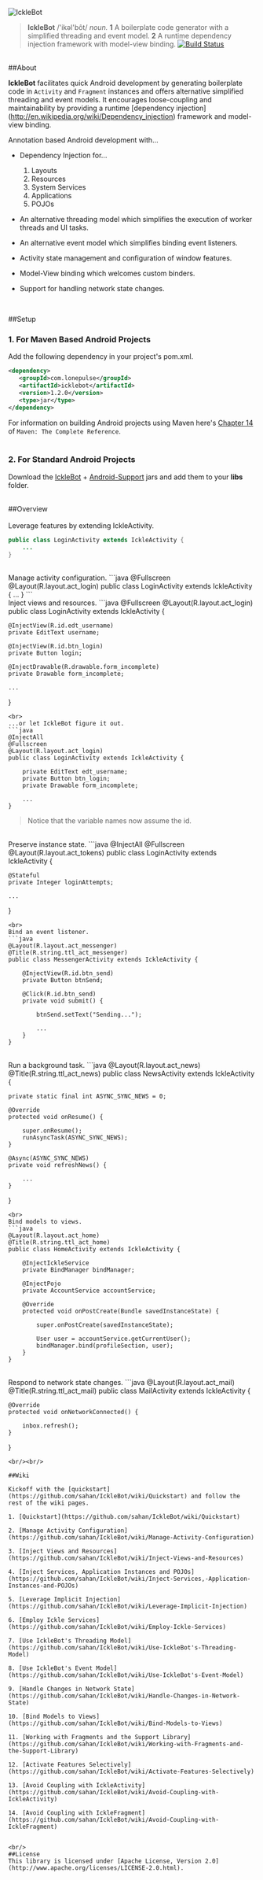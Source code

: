 ![IckleBot](https://raw.github.com/sahan/IckleBot/master/logo.png)

> **IckleBot** /'ikəl'bôt/ <em>noun.</em> **1** A boilerplate code generator with a 
simplified threading and event model. **2** A runtime dependency injection framework with model-view binding. 
[![Build Status](https://travis-ci.org/sahan/IckleBot.png?branch=master)](https://travis-ci.org/sahan/IckleBot)

<br/>
##About

**IckleBot** facilitates quick Android development by generating boilerplate code in 
`Activity` and `Fragment` instances and offers alternative simplified threading and event models. 
It encourages loose-coupling and maintainability by providing a runtime [dependency injection]
(http://en.wikipedia.org/wiki/Dependency_injection) framework and model-view binding.   
   
Annotation based Android development with...
   
* Dependency Injection for...
   
	1. Layouts
	2. Resources
	3. System Services
	4. Applications
	5. POJOs   
	
* An alternative threading model which simplifies the execution of worker threads and UI tasks.   

* An alternative event model which simplifies binding event listeners.   

* Activity state management and configuration of window features.   

* Model-View binding which welcomes custom binders. 
   
* Support for handling network state changes.   
<br/>

##Setup

### 1. For Maven Based Android Projects

Add the following dependency in your project's pom.xml.

```xml
<dependency>
   <groupId>com.lonepulse</groupId>
   <artifactId>icklebot</artifactId>
   <version>1.2.0</version>
   <type>jar</type>
</dependency>
```

For information on building Android projects using Maven here's [Chapter 14](http://www.sonatype.com/books/mvnref-book/reference/android-dev.html) of `Maven: The Complete Reference`.   
<br/>   

### 2. For Standard Android Projects

Download the [IckleBot](http://repo1.maven.org/maven2/com/lonepulse/icklebot/1.2.0/icklebot-1.2.0.jar) + [Android-Support](http://repo1.maven.org/maven2/com/google/android/support-v4/r7/support-v4-r7.jar) 
jars and add them to your **libs** folder.
<br/><br/>

##Overview   
<br>
Leverage features by extending IckleActivity.   
```java
public class LoginActivity extends IckleActivity {	
    ...
}
```
<br>
Manage activity configuration.   
```java
@Fullscreen
@Layout(R.layout.act_login)
public class LoginActivity extends IckleActivity {
    ...
}
```
<br>
Inject views and resources.   
```java
@Fullscreen
@Layout(R.layout.act_login)
public class LoginActivity extends IckleActivity {

    @InjectView(R.id.edt_username)
    private EditText username;

    @InjectView(R.id.btn_login)
    private Button login;
	
    @InjectDrawable(R.drawable.form_incomplete)
    private Drawable form_incomplete;
	
    ...
}
```
<br>
...or let IckleBot figure it out.   
```java
@InjectAll
@Fullscreen
@Layout(R.layout.act_login)
public class LoginActivity extends IckleActivity {

    private EditText edt_username;
    private Button btn_login;
    private Drawable form_incomplete;
	
    ...
}
```
> Notice that the variable names now assume the id.

<br>
Preserve instance state.   
```java
@InjectAll
@Fullscreen
@Layout(R.layout.act_tokens)
public class LoginActivity extends IckleActivity {

    @Stateful 
    private Integer loginAttempts;
    
    ...
}
```
<br>
Bind an event listener.   
```java
@Layout(R.layout.act_messenger)
@Title(R.string.ttl_act_messenger)
public class MessengerActivity extends IckleActivity {

    @InjectView(R.id.btn_send)
    private Button btnSend;

    @Click(R.id.btn_send)
    private void submit() {

        btnSend.setText("Sending...");
        
        ...
    }
}
```
<br>
Run a background task.   
```java
@Layout(R.layout.act_news)
@Title(R.string.ttl_act_news)
public class NewsActivity extends IckleActivity {

    private static final int ASYNC_SYNC_NEWS = 0;

    @Override
    protected void onResume() {

        super.onResume();
        runAsyncTask(ASYNC_SYNC_NEWS);
    }

    @Async(ASYNC_SYNC_NEWS)
    private void refreshNews() { 
        
        ...
    }
}
```
<br>
Bind models to views.   
```java
@Layout(R.layout.act_home)
@Title(R.string.ttl_act_home)
public class HomeActivity extends IckleActivity {

    @InjectIckleService
    private BindManager bindManager;
	
    @InjectPojo
    private AccountService accountService;

    @Override
    protected void onPostCreate(Bundle savedInstanceState) {
	
        super.onPostCreate(savedInstanceState);
        	
        User user = accountService.getCurrentUser();
        bindManager.bind(profileSection, user);
    }
}
```
<br>
Respond to network state changes.   
```java
@Layout(R.layout.act_mail)
@Title(R.string.ttl_act_mail)
public class MailActivity extends IckleActivity {

    @Override
    protected void onNetworkConnected() {

        inbox.refresh();
    }
}
```
<br/><br/>

##Wiki

Kickoff with the [quickstart](https://github.com/sahan/IckleBot/wiki/Quickstart) and follow the rest of the wiki pages.

1. [Quickstart](https://github.com/sahan/IckleBot/wiki/Quickstart)

2. [Manage Activity Configuration](https://github.com/sahan/IckleBot/wiki/Manage-Activity-Configuration)

3. [Inject Views and Resources](https://github.com/sahan/IckleBot/wiki/Inject-Views-and-Resources)

4. [Inject Services, Application Instances and POJOs](https://github.com/sahan/IckleBot/wiki/Inject-Services,-Application-Instances-and-POJOs)

5. [Leverage Implicit Injection](https://github.com/sahan/IckleBot/wiki/Leverage-Implicit-Injection)

6. [Employ Ickle Services](https://github.com/sahan/IckleBot/wiki/Employ-Ickle-Services)

7. [Use IckleBot's Threading Model](https://github.com/sahan/IckleBot/wiki/Use-IckleBot's-Threading-Model)
  
8. [Use IckleBot's Event Model](https://github.com/sahan/IckleBot/wiki/Use-IckleBot's-Event-Model)

9. [Handle Changes in Network State](https://github.com/sahan/IckleBot/wiki/Handle-Changes-in-Network-State)

10. [Bind Models to Views](https://github.com/sahan/IckleBot/wiki/Bind-Models-to-Views)

11. [Working with Fragments and the Support Library](https://github.com/sahan/IckleBot/wiki/Working-with-Fragments-and-the-Support-Library)

12. [Activate Features Selectively](https://github.com/sahan/IckleBot/wiki/Activate-Features-Selectively)
  
13. [Avoid Coupling with IckleActivity](https://github.com/sahan/IckleBot/wiki/Avoid-Coupling-with-IckleActivity)

14. [Avoid Coupling with IckleFragment](https://github.com/sahan/IckleBot/wiki/Avoid-Coupling-with-IckleFragment)   
   

<br/>
##License
This library is licensed under [Apache License, Version 2.0](http://www.apache.org/licenses/LICENSE-2.0.html).
